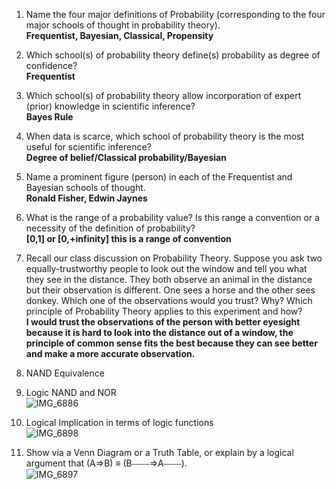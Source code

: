 1. Name the four major definitions of Probability (corresponding to the four major schools of thought in probability theory).  
**Frequentist, Bayesian, Classical, Propensity**   
2. Which school(s) of probability theory define(s) probability as degree of confidence?  
**Frequentist**  
3. Which school(s) of probability theory allow incorporation of expert (prior) knowledge in scientific inference?   
**Bayes Rule**    
4. When data is scarce, which school of probability theory is the most useful for scientific inference?  
**Degree of belief/Classical probability/Bayesian**    
5. Name a prominent figure (person) in each of the Frequentist and Bayesian schools of thought.  
**Ronald Fisher, Edwin Jaynes**       
6. What is the range of a probability value? Is this range a convention or a necessity of the definition of probability?  
**[0,1] or [0,+infinity] this is a range of convention**   
7. Recall our class discussion on Probability Theory. Suppose you ask two equally-trustworthy people to look out the window and tell you what they see in the distance. They both observe an animal in the distance but their observation is different. One sees a horse and the other sees donkey. Which one of the observations would you trust? Why? Which principle of Probability Theory applies to this experiment and how?   
**I would trust the observations of the person with better eyesight because it is hard to look into the distance out of a window, the principle of common sense fits the best because they can see better and make a more accurate observation.**     
8. NAND Equivalence  

9. Logic NAND and NOR    
![IMG_6886](https://github.com/galil34/IDS2024S/assets/157654727/b6eaca70-f67b-4648-b86e-1ded04083b81)    
10. Logical Implication in terms of logic functions    
![IMG_6898](https://github.com/galil34/IDS2024S/assets/157654727/d70bf598-b86b-4a42-893b-71fa74535336)  
11. Show via a Venn Diagram or a Truth Table, or explain by a logical argument that (A⇒B) ≡ (B⎯⎯⎯⎯⇒A⎯⎯⎯⎯).  
![IMG_6897](https://github.com/galil34/IDS2024S/assets/157654727/672015a1-7027-4c45-91c3-27afd9421104)    

